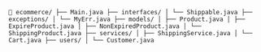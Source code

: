 <pre> <code>
📁 ecommerce/ ├── Main.java ├── interfaces/ │ └── Shippable.java ├── exceptions/ │ └── MyErr.java ├── models/ │ ├── Product.java │ ├── ExpireProduct.java │ ├── NonExpiredProduct.java │ └── ShippingProduct.java ├── services/ │ ├── ShippingService.java │ └── Cart.java ├── users/ │ └── Customer.java 
</code> </pre>
